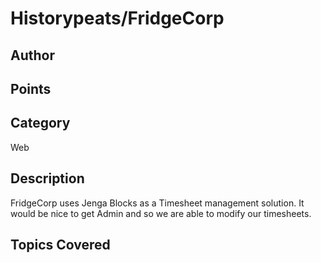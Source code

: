 # Historypeats/FridgeCorp
## Author

## Points

## Category
Web
## Description
FridgeCorp uses Jenga Blocks as a Timesheet management solution. It would be nice to get Admin and so we are able to modify our timesheets.
## Topics Covered

